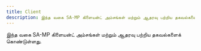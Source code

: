 ```yaml
---
title: Client
description: இந்த வகை SA-MP கிளையன்ட் அம்சங்கள் மற்றும் ஆதரவு பற்றிய தகவல்களைக் கொண்டுள்ளது.
---
```


இந்த வகை SA-MP கிளையன்ட் அம்சங்கள் மற்றும் ஆதரவு பற்றிய தகவல்களைக் கொண்டுள்ளது.
